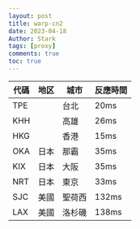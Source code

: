 ```yaml
---
layout: post
title: warp-cn2
date: 2023-04-18
Author: Stark 
tags: [proxy]
comments: true
toc: true
---
```


|代碼	   |地区 |城市|	反應時間|
|----|----|----|----|
|TPE	  | |	   台北	| 20ms|
|KHH	  | |    高雄	| 26ms|
|HKG	  | |    香港	| 15ms|
|OKA	  |日本	 |那霸	 | 35ms|
|KIX	  |日本	 |大阪	 | 35ms|
|NRT	  |日本	 |東京	 | 33ms|
|SJC	  |美國	 |聖荷西| 132ms|
|LAX	  |美國	 |洛杉磯| 138ms|
